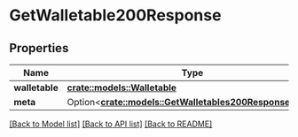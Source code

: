 # GetWalletable200Response

## Properties

Name | Type | Description | Notes
------------ | ------------- | ------------- | -------------
**walletable** | [**crate::models::Walletable**](walletable.md) |  | 
**meta** | Option<[**crate::models::GetWalletables200ResponseMeta**](get_walletables_200_response_meta.md)> |  | [optional]

[[Back to Model list]](../README.md#documentation-for-models) [[Back to API list]](../README.md#documentation-for-api-endpoints) [[Back to README]](../README.md)


